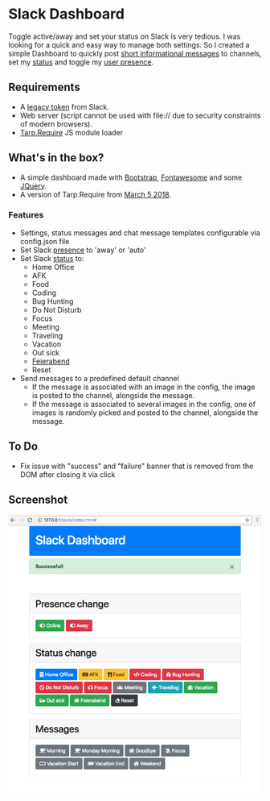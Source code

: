 # Slack Dashboard

Toggle active/away and set your status on Slack is very tedious. I was looking for a quick and easy way to manage both settings. So I created a simple Dashboard to quickly post [short informational messages](https://api.slack.com/docs/messages) to channels, set my [status](https://api.slack.com/docs/presence-and-status#custom_status) and toggle my [user presence](https://api.slack.com/docs/presence-and-status#user_presence).

## Requirements

- A [legacy token](https://api.slack.com/custom-integrations/legacy-tokens) from Slack.
- Web server (script cannot be used with file:// due to security constraints of modern browsers).
- [Tarp.Require](https://github.com/letorbi/tarp.require) JS module loader

## What's in the box?

- A simple dashboard made with [Bootstrap](https://getbootstrap.com/), [Fontawesome](https://fontawesome.com/) and some [JQuery](http://jquery.com/).
- A version of Tarp.Require from [March 5 2018](https://github.com/letorbi/tarp.require/tree/5ab9a600d01cbe05ffc44bd050d5e368a6c1aedf).

### Features

- Settings, status messages and chat message templates configurable via config.json file
- Set Slack [presence](https://api.slack.com/docs/presence-and-status#user_presence) to 'away' or 'auto'
- Set Slack [status](https://api.slack.com/docs/presence-and-status#custom_status) to:
  - Home Office
  - AFK
  - Food
  - Coding
  - Bug Hunting
  - Do Not Disturb
  - Focus
  - Meeting
  - Traveling
  - Vacation
  - Out sick
  - [Feierabend](https://yourdailygerman.com/german-word-of-the-day-feierabend/)
  - Reset
- Send messages to a predefined default channel
  - If the message is associated with an image in the config, the image is posted to the channel, alongside the message.
  - If the message is associated to several images in the config, one of images is randomly picked and posted to the channel, alongside the message.

## To Do

- Fix issue with "success" and "failure" banner that is removed from the DOM after closing it via click

## Screenshot

![Screenshot](https://github.com/jbfriedrich/slack-dashboard/blob/master/screenshot.png "Dashboard")
